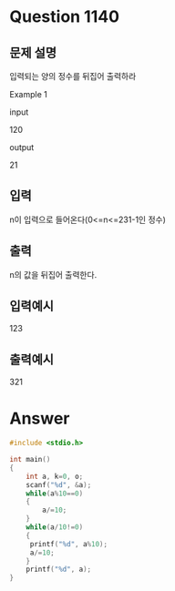 Question 1140
==================
문제 설명
------------------
입력되는 양의 정수를 뒤집어 출력하라

Example 1

input

120

output

21

입력
------------------
n이 입력으로 들어온다(0<=n<=231-1인 정수)

출력
------------------
n의 값을 뒤집어 출력한다.

입력예시
------------------
123

출력예시
------------------
321

Answer
==================
```cpp
#include <stdio.h>

int main()
{
    int a, k=0, o;
    scanf("%d", &a);
    while(a%10==0)
    {
        a/=10;
    }
    while(a/10!=0)
    {
     printf("%d", a%10);
     a/=10;
    }
    printf("%d", a);
}
```
